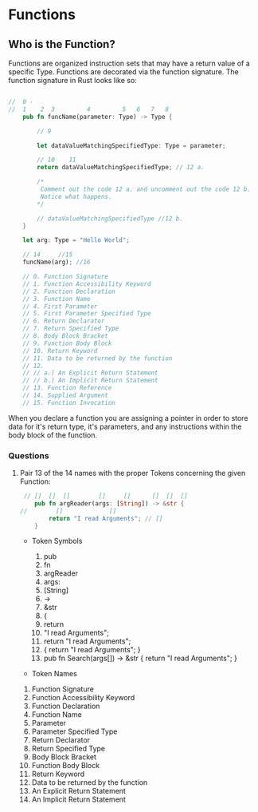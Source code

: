 # Functions

## Who is the Function?

Functions are organized instruction sets that may have a return value of a specific Type. Functions are decorated via the function signature. The function signature in Rust looks like so:

```rust

//  0 -
//  1    2  3         4         5   6   7   8
    pub fn funcName(parameter: Type) -> Type {

        // 9

        let dataValueMatchingSpecifiedType: Type = parameter;

        // 10    11
        return dataValueMatchingSpecifiedType; // 12 a.

        /*
         Comment out the code 12 a. and uncomment out the code 12 b.
         Notice what happens.
        */

        // dataValueMatchingSpecifiedType //12 b.
    }

    let arg: Type = "Hello World";

    // 14     //15
    funcName(arg); //16

    // 0. Function Signature
    // 1. Function Accessibility Keyword
    // 2. Function Declaration
    // 3. Function Name
    // 4. First Parameter
    // 5. First Parameter Specified Type
    // 6. Return Declarator
    // 7. Return Specified Type
    // 8. Body Block Bracket
    // 9. Function Body Block
    // 10. Return Keyword
    // 11. Data to be returned by the function
    // 12.
    // // a.) An Explicit Return Statement
    // // b.) An Implicit Return Statement
    // 13. Function Reference
    // 14. Supplied Argument
    // 15. Function Invocation
```

When you declare a function you are assigning a pointer in order to store data for it's return type, it's parameters, and any instructions within the body block of the function.

### Questions

1. Pair 13 of the 14 names with the proper Tokens concerning the given Function:

   ```Rust
    // []  []  []        []     []      []  []  []
       pub fn argReader(args: [String]) -> &str {
   //        []             []
           return "I read Arguments"; // []
       }
   ```

   - Token Symbols

     1. pub
     2. fn
     3. argReader
     4. args:
     5. [String]
     6. ->
     7. &str
     8. {
     9. return
     10. "I read Arguments";
     11. return "I read Arguments";
     12. { return "I read Arguments"; }
     13. pub fn Search(args[]) -> &str { return "I read Arguments"; }

   - Token Names

   1. Function Signature
   2. Function Accessibility Keyword
   3. Function Declaration
   4. Function Name
   5. Parameter
   6. Parameter Specified Type
   7. Return Declarator
   8. Return Specified Type
   9. Body Block Bracket
   10. Function Body Block
   11. Return Keyword
   12. Data to be returned by the function
   13. An Explicit Return Statement
   14. An Implicit Return Statement

